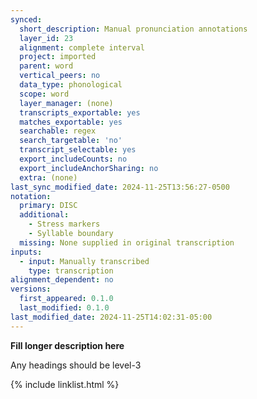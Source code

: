 ```yaml
---
synced:
  short_description: Manual pronunciation annotations
  layer_id: 23
  alignment: complete interval
  project: imported
  parent: word
  vertical_peers: no
  data_type: phonological
  scope: word
  layer_manager: (none)
  transcripts_exportable: yes
  matches_exportable: yes
  searchable: regex
  search_targetable: 'no'
  transcript_selectable: yes
  export_includeCounts: no
  export_includeAnchorSharing: no
  extra: (none)
last_sync_modified_date: 2024-11-25T13:56:27-0500
notation:
  primary: DISC
  additional:
    - Stress markers
    - Syllable boundary
  missing: None supplied in original transcription
inputs:
  - input: Manually transcribed
    type: transcription
alignment_dependent: no
versions:
  first_appeared: 0.1.0
  last_modified: 0.1.0
last_modified_date: 2024-11-25T14:02:31-05:00
---
```


**Fill longer description here**

Any headings should be level-3


{% include linklist.html %}
